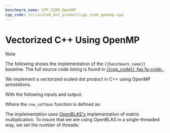 ```yaml
---
benchmark_name: CPP_SIMD_OpenMP
cpp_code: src/scaled_dot_product/cpp_simd_openmp.cpp
---
```


# Vectorized C++ Using OpenMP

> [!Note]
> The following shows the implementation of the `{{benchmark_name}}` baseline.
> The full source code listing is found in [{{cpp_code}} :fas fa-code: ]({{cpp_code}}). 

We implement a vectorized scaled dot product in C++ using OpenMP annotations.

[](cpp_simd_openmp.cpp ':include :type=code cpp :fragment=scaled-dot-product')
 

With the following inputs and output:

[](cpp_simd_openmp.cpp ':include :type=code cpp :fragment=declare-io')
 
Where the `row_softmax` function is defined as:

[](cpp_simd_openmp.cpp ':include :type=code cpp :fragment=row-softmax')


The implementation uses [OpenBLAS's](https://www.openblas.net/) implementation of matrix multiplication.
To insure that we are using OpenBLAS in a single-threaded way, we set the number of threads:

[](cpp_simd_openmp.cpp ':include :type=code cpp :fragment=set-num-threads')